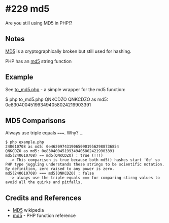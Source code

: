 # #229 md5

Are you still using MD5 in PHP!?

## Notes

[MD5](https://en.wikipedia.org/wiki/MD5) is a cryptographically broken but still used for hashing.

PHP has an [md5](https://www.php.net/manual/en/function.md5.php) string function

## Example

See [to_md5.php](./to_md5.php) - a simple wrapper for the md5 function:

  $ php to_md5.php QNKCDZO
  QNKCDZO as md5: 0e830400451993494058024219903391

## MD5 Comparisons

Always use triple equals `===`. Why? ...

    $ php example.php
    240610708 as md5: 0e462097431906509019562988736854
    QNKCDZO as md5: 0e830400451993494058024219903391
    md5(240610708) == md5(QNKCDZO) : true (!!!)
      -> This comparison is true because both md5() hashes start '0e' so PHP type juggling understands these strings to be scientific notation.  By definition, zero raised to any power is zero.
    md5(240610708) === md5(QNKCDZO) : false
      -> always use the triple equals === for comparing stirng values to avoid all the quirks and pitfalls.

## Credits and References

* [MD5](https://en.wikipedia.org/wiki/MD5) wikipedia
* [md5](https://www.php.net/manual/en/function.md5.php) - PHP function reference
